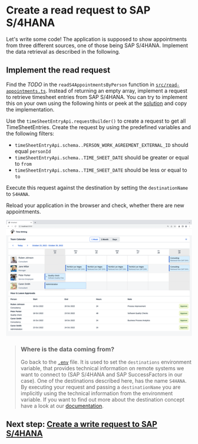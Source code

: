 # Create a read request to SAP S/4HANA

Let's write some code! The application is supposed to show appointments from three different sources, one of those being SAP S/4HANA. Implement the data retrieval as described in the following.

## Implement the read request

Find the _TODO_ in the `readS4AppointmentsByPerson` function in [`src/read-appointments.ts`](../src/read-appointments.ts). Instead of returning an empty array, implement a request to retrieve timesheet entries from SAP S/4HANA. You can try to implement this on your own using the following hints or peek at the [solution](SOLUTION.md#implement-the-read-request-to-sap-s4hana) and copy the implementation.

Use the `timeSheetEntryApi.requestBuilder()` to create a request to get all TimeSheetEntries. Create the request by using the predefined variables and the following filters:

- `timeSheetEntryApi.schema..PERSON_WORK_AGREEMENT_EXTERNAL_ID` should equal `personId`
- `timeSheetEntryApi.schema..TIME_SHEET_DATE` should be greater or equal to `from`
- `timeSheetEntryApi.schema..TIME_SHEET_DATE` should be less or equal to `to`

Execute this request against the destination by setting the `destinationName` to `S4HANA`.

Reload your application in the browser and check, whether there are new appointments.

![Local Read](images/local-read.png)

> ### Where is the data coming from?
>
> Go back to the [`.env`](../.env) file. It is used to set the `destinations` environment variable, that provides technical information on remote systems we want to connect to (SAP S/4HANA and SAP SuccessFactors in our case).
> One of the destinations described here, has the name `S4HANA`. By executing your request and passing a `destinationName` you are implicitly using the technical information from the environment variable. If you want to find out more about the destination concept have a look at our [documentation](https://sap.github.io/cloud-sdk/docs/js/features/connectivity/destination#referencing-destinations-by-name).

## Next step: [Create a write request to SAP S/4HANA](04-s4-write-request.md)

